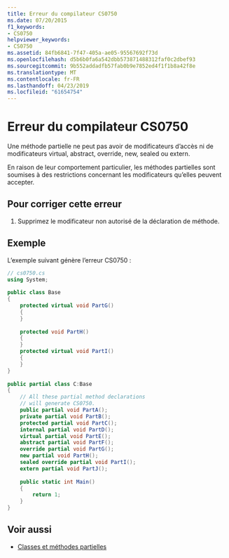 ```yaml
---
title: Erreur du compilateur CS0750
ms.date: 07/20/2015
f1_keywords:
- CS0750
helpviewer_keywords:
- CS0750
ms.assetid: 84fb6841-7f47-405a-ae05-95567692f73d
ms.openlocfilehash: d5b6b0fa6a542dbb573871488312faf0c2dbef93
ms.sourcegitcommit: 9b552addadfb57fab0b9e7852ed4f1f1b8a42f8e
ms.translationtype: MT
ms.contentlocale: fr-FR
ms.lasthandoff: 04/23/2019
ms.locfileid: "61654754"
---
```

# <a name="compiler-error-cs0750"></a>Erreur du compilateur CS0750
Une méthode partielle ne peut pas avoir de modificateurs d’accès ni de modificateurs virtual, abstract, override, new, sealed ou extern.  
  
 En raison de leur comportement particulier, les méthodes partielles sont soumises à des restrictions concernant les modificateurs qu’elles peuvent accepter.  
  
## <a name="to-correct-this-error"></a>Pour corriger cette erreur  
  
1. Supprimez le modificateur non autorisé de la déclaration de méthode.  
  
## <a name="example"></a>Exemple  
 L’exemple suivant génère l’erreur CS0750 :  
  
```csharp  
// cs0750.cs  
using System;  
  
public class Base  
{  
    protected virtual void PartG()  
    {  
    }  
  
    protected void PartH()  
    {  
    }  
    protected virtual void PartI()  
    {  
    }  
}  
  
public partial class C:Base  
{  
    // All these partial method declarations  
    // will generate CS0750.  
    public partial void PartA();  
    private partial void PartB();  
    protected partial void PartC();  
    internal partial void PartD();  
    virtual partial void PartE();  
    abstract partial void PartF();  
    override partial void PartG();  
    new partial void PartH();  
    sealed override partial void PartI();  
    extern partial void PartJ();  
  
    public static int Main()  
    {  
        return 1;  
    }  
}  
```  
  
## <a name="see-also"></a>Voir aussi

- [Classes et méthodes partielles](../../csharp/programming-guide/classes-and-structs/partial-classes-and-methods.md)
